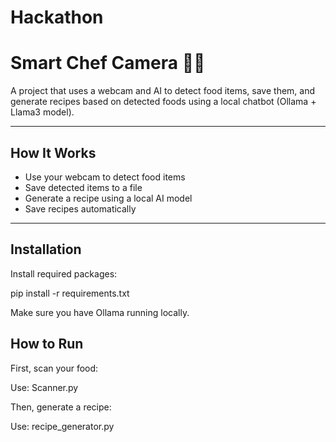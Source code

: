 # Hackathon
# Smart Chef Camera 🍳📸

A project that uses a webcam and AI to detect food items, save them, and generate recipes based on detected foods using a local chatbot (Ollama + Llama3 model).

---

## How It Works
- Use your webcam to detect food items
- Save detected items to a file
- Generate a recipe using a local AI model
- Save recipes automatically

---

## Installation

Install required packages:

pip install -r requirements.txt

Make sure you have Ollama running locally.

## How to Run

First, scan your food:

Use: Scanner.py

Then, generate a recipe:

Use: recipe_generator.py





